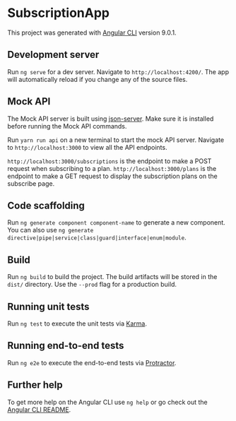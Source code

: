 # SubscriptionApp

This project was generated with [Angular CLI](https://github.com/angular/angular-cli) version 9.0.1.

## Development server

Run `ng serve` for a dev server. Navigate to `http://localhost:4200/`. The app will automatically reload if you change any of the source files.

## Mock API 

The Mock API server is built using [json-server](https://www.npmjs.com/package/json-server). Make sure it is installed before running the Mock API commands.

Run `yarn run api` on a new terminal to start the mock API server. Navigate to `http://localhost:3000` to view all the API endpoints.

`http://localhost:3000/subscriptions` is the endpoint to make a POST request when subscribing to a plan.
`http://localhost:3000/plans` is the endpoint to make a GET request to display the subscription plans on the subscribe page.

## Code scaffolding

Run `ng generate component component-name` to generate a new component. You can also use `ng generate directive|pipe|service|class|guard|interface|enum|module`.

## Build

Run `ng build` to build the project. The build artifacts will be stored in the `dist/` directory. Use the `--prod` flag for a production build.

## Running unit tests

Run `ng test` to execute the unit tests via [Karma](https://karma-runner.github.io).

## Running end-to-end tests

Run `ng e2e` to execute the end-to-end tests via [Protractor](http://www.protractortest.org/).

## Further help

To get more help on the Angular CLI use `ng help` or go check out the [Angular CLI README](https://github.com/angular/angular-cli/blob/master/README.md).
